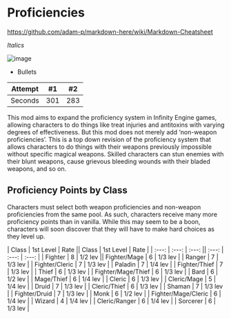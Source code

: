 # Proficiencies

https://github.com/adam-p/markdown-here/wiki/Markdown-Cheatsheet

*Italics*

![image](https://path.png)

* Bullets 

| Attempt | #1 | #2 |
| :---: | :---: | :---: |
| Seconds | 301 | 283 |


This mod aims to expand the proficiency system in Infinity Engine games, allowing characters to do things like treat injuries and antitoxins with varying degrees of effectiveness.  But this mod does not merely add ‘non-weapon proficiencies’.  This is a top down revision of the proficiency system that allows characters to do things with their weapons previously impossible without specific magical weapons.  Skilled characters can stun enemies with their blunt weapons, cause grievous bleeding wounds with their bladed weapons, and so on. 

## **Proficiency Points by Class**
Characters must select both weapon proficiencies and non-weapon proficiencies from the same pool.  As such, characters receive many more proficiency points than in vanilla.  While this may seem to be a boon, characters will soon discover that they will have to make hard choices as they level up.

 
| Class | 1st Level | Rate || Class | 1st Level | Rate |
| :---: | :---: | :---: || :---: | :---: | :---: | 
| Fighter | 8 | 1/2 lev || Fighter/Mage | 6 | 1/3 lev |
| Ranger | 7 | 1/3 lev | | Fighter/Cleric | 7 | 1/3 lev |
| Paladin | 7 | 1/4 lev | | Fighter/Thief | 7 | 1/3 lev |
| Thief | 6 | 1/3 lev | | Fighter/Mage/Thief | 6 | 1/3 lev |
| Bard | 6 | 1/2 lev | | Mage/Thief | 6 | 1/4 lev |
| Cleric | 6 | 1/3 lev | | Cleric/Mage | 5 | 1/4 lev |
| Druid | 7 | 1/3 lev | | Cleric/Thief | 6 | 1/3 lev |
| Shaman | 7 | 1/3 lev | | Fighter/Druid | 7 | 1/3 lev |
| Monk | 6 | 1/2 lev | | Fighter/Mage/Cleric | 6 | 1/4 lev |
| Wizard | 4 | 1/4 lev | | Cleric/Ranger | 6 | 1/4 lev |
| Sorcerer | 6 | 1/3 lev | 
